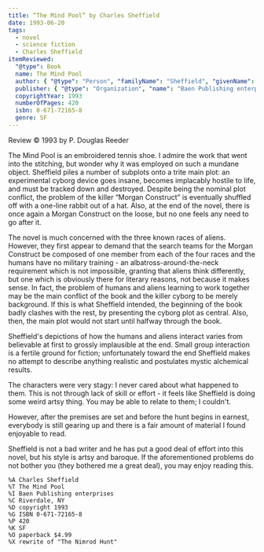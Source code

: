 ```yaml
---
title: “The Mind Pool” by Charles Sheffield
date: 1993-06-20
tags:
  - novel
  - science fiction
  - Charles Sheffield
itemReviewed:
  "@type": Book
  name: The Mind Pool
  author: { "@type": "Person", "familyName": "Sheffield", "givenName": "Charles" }
  publisher: { "@type": "Organization", "name": "Baen Publishing enterprises" }
  copyrightYear: 1993
  numberOfPages: 420
  isbn: 0-671-72165-8
  genre: SF
---
```


Review ©️ 1993 by P. Douglas Reeder

The Mind Pool is an embroidered tennis shoe. I admire the work that went into the stitching, but wonder why it was employed on such a mundane object. Sheffield piles a number of subplots onto a trite main plot: an experimental cyborg device goes insane, becomes implacably hostile to life, and must be tracked down and destroyed. Despite being the nominal plot conflict, the problem of the killer “Morgan Construct” is eventually shuffled off with a one-line rabbit out of a hat. Also, at the end of the novel, there is once again a Morgan Construct on the loose, but no one feels any need to go after it.

The novel is much concerned with the three known races of aliens. However, they first appear to demand that the search teams for the Morgan Construct be composed of one member from each of the four races and the humans have no military training - an albatross-around-the-neck requirement which is not impossible, granting that aliens think differently, but one which is obviously there for literary reasons, not because it makes sense. In fact, the problem of humans and aliens learning to work together may be the main conflict of the book and the killer cyborg to be merely background. If this is what Sheffield intended, the beginning of the book badly clashes with the rest, by presenting the cyborg plot as central. Also, then, the main plot would not start until halfway through the book.

Sheffield's depictions of how the humans and aliens interact varies from believable at first to grossly implausible at the end. Small group interaction is a fertile ground for fiction; unfortunately toward the end Sheffield makes no attempt to describe anything realistic and postulates mystic alchemical results.

The characters were very stagy: I never cared about what happened to them. This is not through lack of skill or effort - it feels like Sheffield is doing some weird artsy thing. You may be able to relate to them; I couldn't.

However, after the premises are set and before the hunt begins in earnest, everybody is still gearing up and there is a fair amount of material I found enjoyable to read.

Sheffield is not a bad writer and he has put a good deal of effort into this novel, but his style is artsy and baroque. If the aforementioned problems do not bother you (they bothered me a great deal), you may enjoy reading this.

```
%A Charles Sheffield
%T The Mind Pool
%I Baen Publishing enterprises
%C Riverdale, NY
%D copyright 1993
%G ISBN 0-671-72165-8
%P 420
%K SF
%O paperback $4.99
%X rewrite of "The Nimrod Hunt"
```
